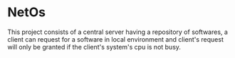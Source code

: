 # NetOs
This project consists of a central server having a repository of softwares, a client can request for a software in local environment and 
client's request will only be granted if the client's system's cpu is not busy.
